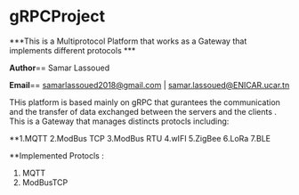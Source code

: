# gRPCProject

***This is a Multiprotocol Platform that works as  a Gateway that 
 implements different protocols ***


__Author__== Samar Lassoued

__Email__== samarlassoued2018@gmail.com | samar.lassoued@ENICAR.ucar.tn

THis platform is based mainly on gRPC that gurantees the communication and 
the transfer of data exchanged between the servers and the clients .
This is a Gateway that manages distincts protocls including:

**1.MQTT
2.ModBus TCP
3.ModBus RTU 
4.wIFI
5.ZigBee
6.LoRa
7.BLE


**Implemented Protocls :
   1.  MQTT
   2.  ModBusTCP 
   
   



